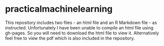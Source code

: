 # practicalmachinelearning
This repository includes two files - an html file and an R Markdown file - as instructed.
Unfortunately I have been unable to compile an html file using gh-pages. So you will need to download the html file to view it.
Alternatively feel free to view the pdf which is also included in the repository.
